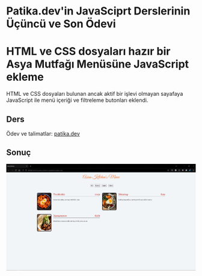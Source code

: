 # Patika.dev'in JavaSciprt Derslerinin Üçüncü ve Son Ödevi

# HTML ve CSS dosyaları hazır bir Asya Mutfağı Menüsüne JavaScript ekleme

HTML ve CSS dosyaları bulunan ancak aktif bir işlevi olmayan sayafaya JavaScript ile menü içeriği ve filtreleme butonları eklendi.

## Ders

Ödev ve talimatlar: [patika.dev](https://academy.patika.dev/tr/courses/javascript/odev3)

## Sonuç

![JavaScript Ödev 3](/FrontendBeginner/JavaScript/3-AsianKitchen/AsianKitchenMenu.jpg "JavaScript Ödev 3")
